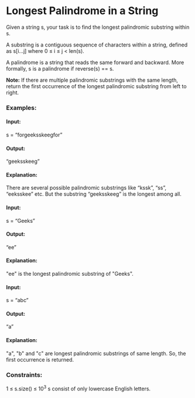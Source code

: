 # Longest Palindrome in a String
Given a string s, your task is to find the longest palindromic substring within s.

A substring is a contiguous sequence of characters within a string, defined as s[i...j] where 0 ≤ i ≤ j < len(s).

A palindrome is a string that reads the same forward and backward. More formally, s is a palindrome if reverse(s) == s.

**Note:** If there are multiple palindromic substrings with the same length, return the first occurrence of the longest palindromic substring from left to right.

### Examples:
#### Input:
s = “forgeeksskeegfor” 
#### Output: 
“geeksskeeg”
#### Explanation:
There are several possible palindromic substrings like “kssk”, “ss”, “eeksskee” etc. But the substring “geeksskeeg” is the longest among all.

#### Input:
s = “Geeks” 
#### Output:
“ee”
#### Explanation: 
"ee" is the longest palindromic substring of "Geeks". 

#### Input:
s = “abc” 
#### Output: 
“a”
#### Explanation: 
"a", "b" and "c" are longest palindromic substrings of same length. So, the first occurrence is returned.

### Constraints:
1 ≤ s.size() ≤ $`10^3`$
s consist of only lowercase English letters.

